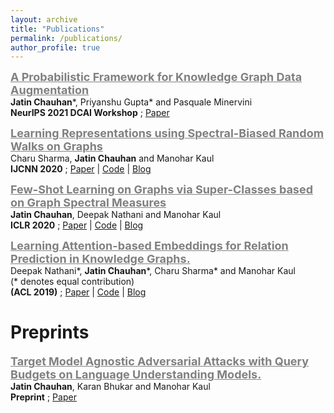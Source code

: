 ```yaml
---
layout: archive
title: "Publications"
permalink: /publications/
author_profile: true
---
```


<!-- # Conference Publications -->

<span style="color:gray"><b><u><font size=4> A Probabilistic Framework for Knowledge Graph Data Augmentation </font></u></b></span> \
**Jatin Chauhan**\*, Priyanshu Gupta\* and Pasquale Minervini \
**NeurIPS 2021 DCAI Workshop** ; [Paper](https://arxiv.org/pdf/2110.13205.pdf)



<!-- ## 2020 -->
<span style="color:gray"><b><u><font size=4> Learning Representations using Spectral-Biased Random Walks on
Graphs </font></u></b></span> \
Charu Sharma, **Jatin Chauhan** and Manohar Kaul \
**IJCNN 2020** ; [Paper](https://arxiv.org/pdf/2005.09752.pdf) | [Code](https://github.com/charusharma1991/LinkPred) | [Blog](https://medium.com/swlh/spectral-biased-random-walks-on-graphs-9fd771e384ae)
<!-- Conference: *International Joint Conference on Neural Networks **(IJCNN)** 2020 , Glasgow, UK* \ -->


<!-- <hr size=1> -->

<span style="color:gray"><b><u><font size=4> Few-Shot Learning on Graphs via Super-Classes based on Graph Spectral Measures </font></u></b></span> \
**Jatin Chauhan**, Deepak Nathani and Manohar Kaul \
**ICLR 2020** ; [Paper](https://www.openreview.net/forum?id=Bkeeca4Kvr) | [Code](https://github.com/chauhanjatin10/GraphsFewShot) | [Blog](https://medium.com/@cs17btech11019/few-shot-learning-on-graphs-f6312a9e9de5)
<!-- Conference: *International Conference on Learning Representations **(ICLR)** 2020, Addis Ababa, Ethiopia* \ -->


<!-- <hr width=1/> -->

<!-- ## 2019 -->
<span style="color:gray"><b><u><font size=4> Learning Attention-based Embeddings for Relation Prediction in
Knowledge Graphs. </font></u></b></span> \
Deepak Nathani\*, **Jatin Chauhan**\*, Charu Sharma* and Manohar Kaul \
(* denotes equal contribution) \
**(ACL 2019)** ; [Paper](https://www.aclweb.org/anthology/P19-1466.pdf) | [Code](https://www.aclweb.org/anthology/P19-1466.pdf) | [Blog](https://deepakn97.github.io/blog/2019/Knowledge-Base-Relation-Prediction/)
<!-- Conference: *Association for Computational Linguistics **(ACL)** 2019, Florence, Italy* \ -->


<!-- <hr size=5 /> -->


# Preprints
<!-- ## 2021 -->

<span style="color:gray"><b><u><font size=4> Target Model Agnostic Adversarial Attacks with Query Budgets on Language Understanding Models. </font></u></b></span> \
**Jatin Chauhan**, Karan Bhukar and Manohar Kaul \
**Preprint** ; [Paper](https://arxiv.org/pdf/2106.07047.pdf)
